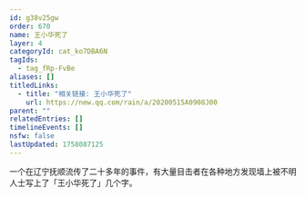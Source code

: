 ```yaml
---
id: g38v25gw
order: 670
name: 王小华死了
layer: 4
categoryId: cat_ko7DBA6N
tagIds:
  - tag_fRp-FvBe
aliases: []
titledLinks:
  - title: "相关链接: 王小华死了"
    url: https://new.qq.com/rain/a/20200515A0908J00
parent: ""
relatedEntries: []
timelineEvents: []
nsfw: false
lastUpdated: 1758087125
---
```


一个在辽宁抚顺流传了二十多年的事件，有大量目击者在各种地方发现墙上被不明人士写上了「王小华死了」几个字。